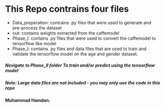 # This Repo contrains four files
* Data_preperation: contrains .py files that were used to generate and pre-process the dataset
* out: contains weights extracted from the caffemodel
* Phase_I: contains .py files that were used to convert the caffemodel to tensorflow like model
* Phase_I: contains .py files and data files that are used to train and validate the tensorflow model on the age and gender dataset. 

##### Nevigate to Phase_II folder To train and/or predict using the tensorflow model 





##### Note: Large data files are not included - you may only use the code in this repo


#### Muhammad Hamdan.
